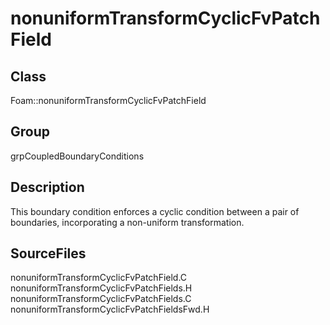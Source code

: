 # nonuniformTransformCyclicFvPatchField 
## Class
Foam::nonuniformTransformCyclicFvPatchField

## Group
grpCoupledBoundaryConditions

## Description
This boundary condition enforces a cyclic condition between a pair of
boundaries, incorporating a non-uniform transformation.

## SourceFiles
nonuniformTransformCyclicFvPatchField.C
nonuniformTransformCyclicFvPatchFields.H
nonuniformTransformCyclicFvPatchFields.C
nonuniformTransformCyclicFvPatchFieldsFwd.H

